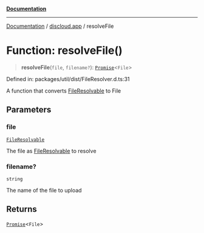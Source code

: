 [**Documentation**](../../README.md)

***

[Documentation](../../packages.md) / [discloud.app](../README.md) / resolveFile

# Function: resolveFile()

> **resolveFile**(`file`, `filename?`): [`Promise`](https://developer.mozilla.org/docs/Web/JavaScript/Reference/Global_Objects/Promise)\<`File`\>

Defined in: packages/util/dist/FileResolver.d.ts:31

A function that converts [FileResolvable](../type-aliases/FileResolvable.md) to File

## Parameters

### file

[`FileResolvable`](../type-aliases/FileResolvable.md)

The file as [FileResolvable](../type-aliases/FileResolvable.md) to resolve

### filename?

`string`

The name of the file to upload

## Returns

[`Promise`](https://developer.mozilla.org/docs/Web/JavaScript/Reference/Global_Objects/Promise)\<`File`\>
